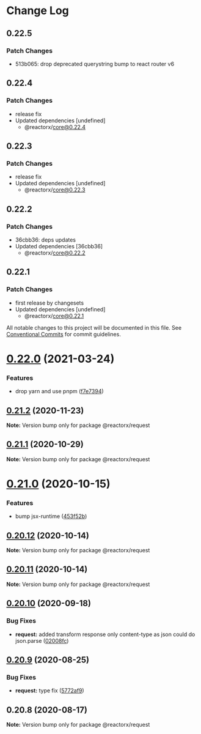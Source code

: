 # Change Log

## 0.22.5

### Patch Changes

- 513b065: drop deprecated querystring
  bump to react router v6

## 0.22.4

### Patch Changes

- release fix
- Updated dependencies [undefined]
  - @reactorx/core@0.22.4

## 0.22.3

### Patch Changes

- release fix
- Updated dependencies [undefined]
  - @reactorx/core@0.22.3

## 0.22.2

### Patch Changes

- 36cbb36: deps updates
- Updated dependencies [36cbb36]
  - @reactorx/core@0.22.2

## 0.22.1

### Patch Changes

- first release by changesets
- Updated dependencies [undefined]
  - @reactorx/core@0.22.1

All notable changes to this project will be documented in this file.
See [Conventional Commits](https://conventionalcommits.org) for commit guidelines.

# [0.22.0](https://github.com/querycap/webappkit/compare/@reactorx/request@0.21.2...@reactorx/request@0.22.0) (2021-03-24)

### Features

- drop yarn and use pnpm ([f7e7394](https://github.com/querycap/webappkit/commit/f7e7394e1531ffb96ecb3e393e8131451f3e1d9f))

## [0.21.2](https://github.com/querycap/webappkit/compare/@reactorx/request@0.21.1...@reactorx/request@0.21.2) (2020-11-23)

**Note:** Version bump only for package @reactorx/request

## [0.21.1](https://github.com/querycap/webappkit/compare/@reactorx/request@0.21.0...@reactorx/request@0.21.1) (2020-10-29)

**Note:** Version bump only for package @reactorx/request

# [0.21.0](https://github.com/querycap/webappkit/compare/@reactorx/request@0.20.12...@reactorx/request@0.21.0) (2020-10-15)

### Features

- bump jsx-runtime ([453f52b](https://github.com/querycap/webappkit/commit/453f52b4a7b0e0f987de76da08c9bbb4d39802f8))

## [0.20.12](https://github.com/querycap/webappkit/compare/@reactorx/request@0.20.11...@reactorx/request@0.20.12) (2020-10-14)

**Note:** Version bump only for package @reactorx/request

## [0.20.11](https://github.com/querycap/webappkit/compare/@reactorx/request@0.20.10...@reactorx/request@0.20.11) (2020-10-14)

**Note:** Version bump only for package @reactorx/request

## [0.20.10](https://github.com/querycap/webappkit/compare/@reactorx/request@0.20.9...@reactorx/request@0.20.10) (2020-09-18)

### Bug Fixes

- **request:** added transform response only content-type as json could do json.parse ([02008fc](https://github.com/querycap/webappkit/commit/02008fc55d668165070b190194c7e375a7276581))

## [0.20.9](https://github.com/querycap/webappkit/compare/@reactorx/request@0.20.8...@reactorx/request@0.20.9) (2020-08-25)

### Bug Fixes

- **request:** type fix ([5772af9](https://github.com/querycap/webappkit/commit/5772af9ac37b574fe2d67d165c7514e3e001b653))

## 0.20.8 (2020-08-17)

**Note:** Version bump only for package @reactorx/request
